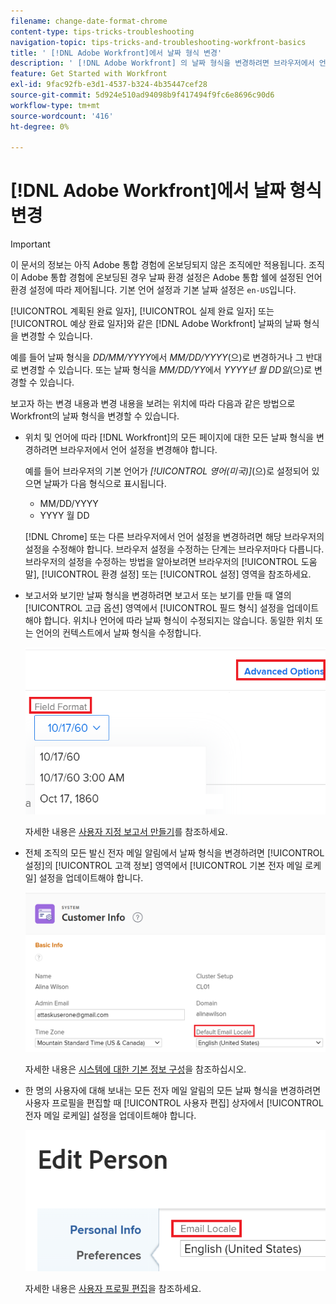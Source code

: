 ```yaml
---
filename: change-date-format-chrome
content-type: tips-tricks-troubleshooting
navigation-topic: tips-tricks-and-troubleshooting-workfront-basics
title: ' [!DNL Adobe Workfront]에서 날짜 형식 변경'
description: ' [!DNL Adobe Workfront] 의 날짜 형식을 변경하려면 브라우저에서 언어 설정을 변경해야 합니다.'
feature: Get Started with Workfront
exl-id: 9fac92fb-e3d1-4537-b324-4b35447cef28
source-git-commit: 5d924e510ad94098b9f417494f9fc6e8696c90d6
workflow-type: tm+mt
source-wordcount: '416'
ht-degree: 0%

---
```


# [!DNL Adobe Workfront]에서 날짜 형식 변경

<!--this article used to be called "Change the date format in Adobe Workfront when using Chrome". The team decieded to make it more generic and hide the steps. Also see drafted content below-->

>[!IMPORTANT]
>
> 이 문서의 정보는 아직 Adobe 통합 경험에 온보딩되지 않은 조직에만 적용됩니다.
> 조직이 Adobe 통합 경험에 온보딩된 경우 날짜 환경 설정은 Adobe 통합 쉘에 설정된 언어 환경 설정에 따라 제어됩니다. 기본 언어 설정과 기본 날짜 설정은 `en-US`입니다.

[!UICONTROL 계획된 완료 일자], [!UICONTROL 실제 완료 일자] 또는 [!UICONTROL 예상 완료 일자]와 같은 [!DNL Adobe Workfront] 날짜의 날짜 형식을 변경할 수 있습니다.

예를 들어 날짜 형식을 _DD/MM/YYYY_&#x200B;에서 _MM/DD/YYYY_(으)로 변경하거나 그 반대로 변경할 수 있습니다.
또는 날짜 형식을 _MM/DD/YY_&#x200B;에서 _YYYY년 월 DD일_(으)로 변경할 수 있습니다.

보고자 하는 변경 내용과 변경 내용을 보려는 위치에 따라 다음과 같은 방법으로 Workfront의 날짜 형식을 변경할 수 있습니다.

* 위치 및 언어에 따라 [!DNL Workfront]의 모든 페이지에 대한 모든 날짜 형식을 변경하려면 브라우저에서 언어 설정을 변경해야 합니다.

  예를 들어 브라우저의 기본 언어가 *[!UICONTROL 영어(미국)]*(으)로 설정되어 있으면 날짜가 다음 형식으로 표시됩니다.

   * MM/DD/YYYY
   * YYYY 월 DD

  [!DNL Chrome] 또는 다른 브라우저에서 언어 설정을 변경하려면 해당 브라우저의 설정을 수정해야 합니다. 브라우저 설정을 수정하는 단계는 브라우저마다 다릅니다. 브라우저의 설정을 수정하는 방법을 알아보려면 브라우저의 [!UICONTROL 도움말], [!UICONTROL 환경 설정] 또는 [!UICONTROL 설정] 영역을 참조하세요.

* 보고서와 보기만 날짜 형식을 변경하려면 보고서 또는 보기를 만들 때 열의 [!UICONTROL 고급 옵션] 영역에서 [!UICONTROL 필드 형식] 설정을 업데이트해야 합니다. 위치나 언어에 따라 날짜 형식이 수정되지는 않습니다. 동일한 위치 또는 언어의 컨텍스트에서 날짜 형식을 수정합니다.

  ![](assets/field-format-in-advanced-options-of-a-view-highlighted.png)

  자세한 내용은 [사용자 지정 보고서 만들기](../../reports-and-dashboards/reports/creating-and-managing-reports/create-custom-report.md)를 참조하세요.

* 전체 조직의 모든 발신 전자 메일 알림에서 날짜 형식을 변경하려면 [!UICONTROL 설정]의 [!UICONTROL 고객 정보] 영역에서 [!UICONTROL 기본 전자 메일 로케일] 설정을 업데이트해야 합니다.

  ![](assets/default-email-locale-field.png)

  자세한 내용은 [시스템에 대한 기본 정보 구성](../../administration-and-setup/get-started-wf-administration/configure-basic-info.md)을 참조하십시오.

* 한 명의 사용자에 대해 보내는 모든 전자 메일 알림의 모든 날짜 형식을 변경하려면 사용자 프로필을 편집할 때 [!UICONTROL 사용자 편집] 상자에서 [!UICONTROL 전자 메일 로케일] 설정을 업데이트해야 합니다.

  ![](assets/email-locale-for-user-profile-highlighted.png)

  자세한 내용은 [사용자 프로필 편집](../../administration-and-setup/add-users/create-and-manage-users/edit-a-users-profile.md)을 참조하세요.

<!--drafted because we should not document steps for a third-party application

To change your language settings in Chrome:

1. Click the 3-dots in the top right corner of your Chrome interface, then click **Settings**.
1. On the left area of the Settings page, expand **Advanced**, then click **Languages**.  
   Or  
   Search for *language*&nbsp;at the top of the Settings page, then click **Languages**.

1. In the **Language** list, locate the language and region that use your preferred date format.

   **Example:** If you speak English and you want the date format to be MM/DD/YYYY, you would select **English (United States)**. If you speak English and you want the date format to be DD/MM/YYY, you would select **English (United Kingdom)**.

1. (Conditional) If the language and region you want to use are not visible in the list, click **Add languages** to add it to the list.
1. Click the 3-dot menu next to the language and region you want to use, then click **Move to the top**.
1. Return to the Workfront interface, then refresh the page.  
   The date format is now updated in projects and other areas of Workfront that use MM/DD/YYYY or DD/MM/YYYY format when displaying dates.

   -->

